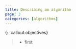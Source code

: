 ```yaml
---
title: Describing an algorithm
page: 3
categories: [algorithms]
---
```


{: .callout.objectives}
>- first